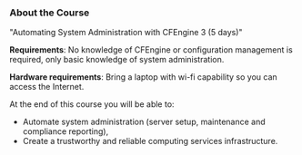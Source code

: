 ### About the Course

"Automating System Administration with CFEngine 3 (5 days)"

**Requirements**: No knowledge of CFEngine or configuration management is
required, only basic knowledge of system administration.

**Hardware requirements**: Bring a laptop with wi-fi capability so you can access the Internet.

At the end of this course you will be able to:

- Automate system administration (server setup, maintenance and compliance reporting),
- Create a trustworthy and reliable computing services infrastructure.
